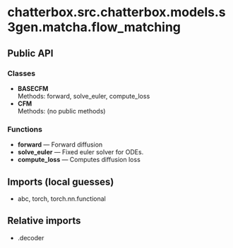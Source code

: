 # chatterbox.src.chatterbox.models.s3gen.matcha.flow_matching

## Public API

### Classes
- **BASECFM**  
  Methods: forward, solve_euler, compute_loss
- **CFM**  
  Methods: (no public methods)

### Functions
- **forward** — Forward diffusion
- **solve_euler** — Fixed euler solver for ODEs.
- **compute_loss** — Computes diffusion loss

## Imports (local guesses)
- abc, torch, torch.nn.functional

## Relative imports
- .decoder